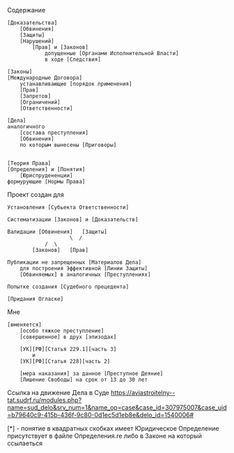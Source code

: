 Содержание

    [Доказательства]
        [Обвинения]
        [Защиты]
        [Нарушений] 
            [Прав] и [Законов]
                допущенные [Органами Исполнительной Власти]
                в ходе [Следствия]

    [Законы]
    [Международные Договора]
        устанавливающие [порядок применения]
	    [Прав]
	    [Запретов]
	    [Ограничений]
	    [Ответственности]

    [Дела]
	аналогичного 
	    [состава преступления]
	    [Обвинения]
		по которым вынесены [Приговоры]


    [Теория Права]
	[Определения] и [Понятия]
	    [Юриспрудененции]
	формурующие [Нормы Права]

Проект создан для 

    Установления [Субьекта Ответственности]

    Систематизации [Законов] и [Доказательств]
			
    Валидации [Обвинения]   [Защиты] 
                        \  /
		        /  \
	        [Законов]   [Прав]

    Публикации не запрещенных [Материалов Дела] 
        для построения Эффективной [Линии Защиты]
        [Обвиняемых] в аналогичных [Преступлениях]

    Попытке создания [Судебного прецедента] 

    [Придания Огласке]

Мне 

    [вменяется] 
        [особо тяжкое преступление] 
 	    [cовершенное] в друх [эпизодах]
      
		[УК][РФ][Статья 229.1][часть 3] 
			и 
		[УК][РФ][Статья 228][часть 2]

        [мера наказания] за данное [Преступное Деяние] 
		[Лишение Свободы] на срок от 13 до 30 лет


Ссылка на движение Дела в Суде
	https://aviastroitelny--tat.sudrf.ru/modules.php?name=sud_delo&srv_num=1&name_op=case&case_id=307975007&case_uid=b79640c9-415b-436f-9c80-0d1ec5d1eb8e&delo_id=1540006#


[*] - понятие в квадратных скобках
        имеет Юридическое Определение
	присутствует 
          в файле Определения.re
	  либо в Законе на который ссылаеться

